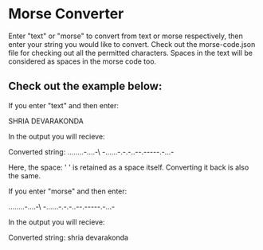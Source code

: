 # Morse Converter

Enter "text" or "morse" to convert from text or morse respectively, then enter your string you would like to convert. Check out the morse-code.json file for checking out all the permitted characters. Spaces in the text will be considered as spaces in the morse code too.

## Check out the example below:
If you enter "text" and then enter:

SHRIA DEVARAKONDA


In the output you will recieve:

Converted string: ...\....\.-.\..\.-\ \-..\.\...-\.-\.-.\.-\-.-\---\-.\-..\.-


Here, the space: ' ' is retained as a space itself. Converting it back is also the same.


If you enter "morse" and then enter:

...\....\.-.\..\.-\ \-..\.\...-\.-\.-.\.-\-.-\---\-.\-..\.-


In the output you will recieve:

Converted string: shria devarakonda


